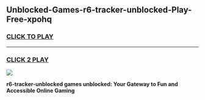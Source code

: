 
## Unblocked-Games-r6-tracker-unblocked-Play-Free-xpohq
<h3>
<a href="https://premium76.site?title=r6-tracker-unblocked&ref=12A">CLICK TO PLAY</a></h3>
<hr>

<h3>
<a href="https://premium76.site?title=r6-tracker-unblocked&ref=12A">CLICK 2 PLAY</a>
  
</h3>

<a href="https://premium76.site?title=r6-tracker-unblocked&ref=12A"><img src="https://clearcache.store/games.png"></a>


**r6-tracker-unblocked games unblocked: Your Gateway to Fun and Accessible Online Gaming**
